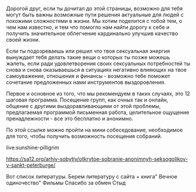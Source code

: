 Дорогой друг, если ты дочитал до этой страницы, возможно для тебя могут быть важны возможные пути решения актуальные для людей с похожими сложностями в жизни.
Мы хотим поделится с тобой тем, о чем нам известно, и тем что помогло нам найти дорогу к себе и получить значительное облегчение кардинально улучшив качество своей жизни.
 
Если ты подозреваешь или решил что твоя сексуальная энергия вынуждает тебя делать такие вещи о которых ты позже можешь жалеть, если ради удовлетворения своих сексуальных потребностей ты снова и снова оказываешься в ситуациях негативно влияющих на твое самоуважение, отношения и финансы - возможно тебе поможет сочетание предложенных нами инструментов выздоровления.

Первое и основное из того, что мы рекомендуем в таких случаях, это 12 шаговая программа.
Посещение групп, как очных так и онлайн, общение с другими выздоравливающими от этой проблемы, предлагаемая программой письменная работа, целительное ощущение пренадлежности - все это бесплатно и анонимно.
 
По этой ссылке можно пройти на мини собеседование, необходимое для того, чтобы получить возможность посещения собраний.

live:sunshine-pilligrim

https://sa12.org/arhiv-sobytiy/otkrytoe-sobranie-anonimnyh-seksogolikov-v-sankt-peterburge/

Вот список литературы.
Берем литературу с сайта + книга" Вечное одиночество"
Фильмы
Спасибо за обмен
Стыд